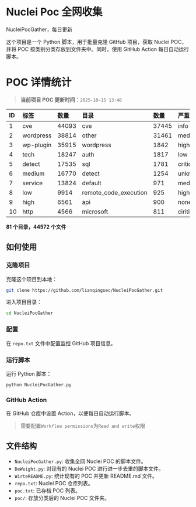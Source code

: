 # Nuclei Poc 全网收集
NucleiPocGather，每日更新

这个项目是一个 Python 脚本，用于批量克隆 GitHub 项目，获取 Nuclei POC，并将 POC 按类别分类存放到文件夹中。同时，使用 GitHub Action 每日自动运行脚本。
# POC 详情统计

> **当前项目 POC 更新时间：**`2025-10-15 13:48`

| ID | 标签      | 数量 | 目录       | 数量 | 严重性   | 数量 |
|:---| :-------- | :--- | :--------- | :--- | :------- | :--- |
| 1 | cve | 44093 | cve | 37445 | info | 25276 |
| 2 | wordpress | 38814 | other | 31461 | medium | 24484 |
| 3 | wp-plugin | 35915 | wordpress | 1842 | high | 15245 |
| 4 | tech | 18247 | auth | 1817 | low | 11487 |
| 5 | detect | 17535 | sql | 1781 | critical | 8608 |
| 6 | medium | 16770 | detect | 1254 | unknown | 128 |
| 7 | service | 13824 | default | 971 | meduim | 4 |
| 8 | low | 9914 | remote_code_execution | 925 | hight | 3 |
| 9 | high | 6561 | api | 900 | none | 1 |
| 10 | http | 4566 | microsoft | 811 | ciritical | 1 |

**81 个目录，44572 个文件**
## 如何使用

### 克隆项目

克隆这个项目到本地：

```bash
git clone https://github.com/lianqingsec/NucleiPocGather.git
```

进入项目目录：

```bash
cd NucleiPocGather
```

### 配置

在 `repo.txt` 文件中配置监控 GitHub 项目信息。

### 运行脚本

运行 Python 脚本：

```bash
python NucleiPocGather.py
```

### GitHub Action

在 GitHub 仓库中设置 Action，以便每日自动运行脚本。

> 需要配置`Workflow permissions`为`Read and write`权限

## 文件结构

- `NucleiPocGather.py`: 收集全网 Nuclei POC 的脚本文件。
- `DeWeight.py`: 对现有的 Nuclei POC 进行进一步去重的脚本文件。
- `WirteREADME.py`: 统计现有的 POC 并更新 README.md 文件。
- `repo.txt`: Nuclei POC 仓库列表。
- `poc.txt`: 已存档 POC 列表。
- `poc/`: 存放分类后的 Nuclei POC 文件夹。

